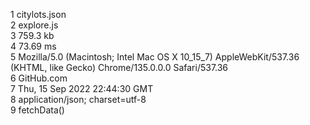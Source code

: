1 citylots.json  
2 explore.js  
3 759.3 kb  
4 73.69 ms  
5 Mozilla/5.0 (Macintosh; Intel Mac OS X 10_15_7) AppleWebKit/537.36 (KHTML, like Gecko) Chrome/135.0.0.0 Safari/537.36  
6 GitHub.com  
7 Thu, 15 Sep 2022 22:44:30 GMT  
8 application/json; charset=utf-8  
9 fetchData()  